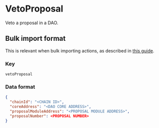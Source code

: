 # VetoProposal

Veto a proposal in a DAO.

## Bulk import format

This is relevant when bulk importing actions, as described in [this
guide](https://github.com/DA0-DA0/dao-dao-ui/wiki/Bulk-importing-actions).

### Key

`vetoProposal`

### Data format

```json
{
  "chainId": "<CHAIN ID>",
  "coreAddress": "<DAO CORE ADDRESS>",
  "proposalModuleAddress": "<PROPOSAL MODULE ADDRESS>",
  "proposalNumber": <PROPOSAL NUMBER>
}
```
